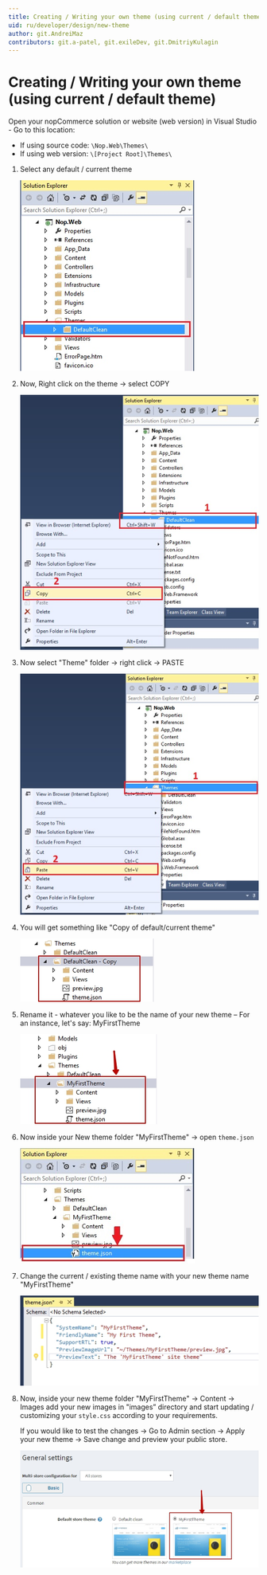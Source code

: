 ```yaml
---
title: Creating / Writing your own theme (using current / default theme)
uid: ru/developer/design/new-theme
author: git.AndreiMaz
contributors: git.a-patel, git.exileDev, git.DmitriyKulagin
---
```

# Creating / Writing your own theme (using current / default theme)

Open your nopCommerce solution or website (web version) in Visual Studio - Go to this location:

* If using source code: `\Nop.Web\Themes\`
* If using web version: `\[Project Root]\Themes\`

1. Select any default / current theme

    ![step-1](_static/new-theme/new-theme-step-1.jpg)

1. Now, Right click on the theme → select COPY

    ![step-2](_static/new-theme/new-theme-step-2.jpg)

1. Now select "Theme" folder → right click → PASTE

    ![step-3](_static/new-theme/new-theme-step-3.jpg)

1. You will get something like "Copy of default/current theme"

    ![step-4](_static/new-theme/new-theme-step-4.jpg)

1. Rename it - whatever you like to be the name of your new theme – For an instance, let's say: MyFirstTheme

    ![step-5](_static/new-theme/new-theme-step-5.jpg)

1. Now inside your New theme folder "MyFirstTheme" → open `theme.json`

    ![step-6](_static/new-theme/new-theme-step-6.jpg)

1. Change the current / existing theme name with your new theme name "MyFirstTheme"

    ![step-7](_static/new-theme/new-theme-step-7.jpg)

1. Now, inside your new theme folder "MyFirstTheme" → Content → Images add your new images in "images” directory and start updating / customizing your `style.css` according to your requirements.

    If you would like to test the changes → Go to Admin section → Apply your new theme → Save change and preview your public store.

    ![step-8](_static/new-theme/new-theme-step-8.jpg)
